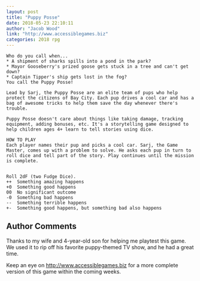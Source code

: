 ```yaml
---
layout: post
title: "Puppy Posse"
date: 2018-05-23 22:10:11
author: "Jacob Wood"
link: "http://www.accessiblegames.biz"
categories: 2018 rpg
---
```

```
Who do you call when...
* A shipment of sharks spills into a pond in the park?
* Mayor Gooseberry's prized goose gets stuck in a tree and can't get down?
* Captain Tipper's ship gets lost in the fog?
You call the Puppy Posse!

Lead by Sarj, the Puppy Posse are an elite team of pups who help protect the citizens of Bay City. Each pup drives a cool car and has a bag of awesome tricks to help them save the day whenever there's trouble.

Puppy Posse doesn't care about things like taking damage, tracking equipment, adding bonuses, etc. It's a storytelling game designed to help children ages 4+ learn to tell stories using dice. 

HOW TO PLAY
Each player names their pup and picks a cool car. Sarj, the Game Master, comes up with a problem to solve. He asks each pup in turn to roll dice and tell part of the story. Play continues until the mission is complete.


Roll 2dF (two Fudge Dice).
++	Something amazing happens
+0	Something good happens
00	No significant outcome
-0	Something bad happens
--	Something terrible happens
+-	Something good happens, but something bad also happens

```
## Author Comments 

Thanks to my wife and 4-year-old son for helping me playtest this game. We used it to rip off his favorite puppy-themed TV show, and he had a great time.

Keep an eye on http://www.accessiblegames.biz for a more complete version of this game within the coming weeks.
